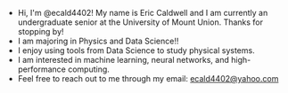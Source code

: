 - Hi, I'm @ecald4402! My name is Eric Caldwell and I am currently an undergraduate senior at the University of Mount Union. Thanks for stopping by!
- I am majoring in Physics and Data Science!!
- I enjoy using tools from Data Science to study physical systems.
- I am interested in machine learning, neural networks, and high-performance computing.
- Feel free to reach out to me through my email: ecald4402@yahoo.com


<!---
ecald4402/ecald4402 is a ✨ special ✨ repository because its `README.md` (this file) appears on your GitHub profile.
You can click the Preview link to take a look at your changes.
--->
